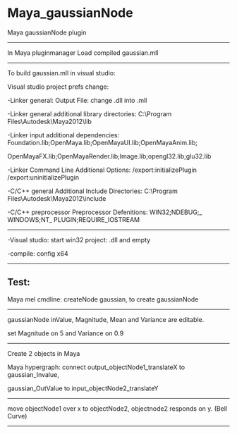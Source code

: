 Maya_gaussianNode
=================

Maya gaussianNode plugin

------------------------

In Maya pluginmanager Load compiled gaussian.mll

-------------------------

To build gaussian.mll in visual studio:


Visual studio project prefs change:

-Linker general: Output File: change .dll into .mll

-Linker general additional library directories:  C:\Program Files\Autodesk\Maya2012\lib

-Linker input additional dependencies: Foundation.lib;OpenMaya.lib;OpenMayaUI.lib;OpenMayaAnim.lib; 

OpenMayaFX.lib;OpenMayaRender.lib;Image.lib;opengl32.lib;glu32.lib
								
-Linker Command Line Additional Options: /export:initializePlugin /export:uninitializePlugin

-C/C++ general Additional Include Directories: C:\Program Files\Autodesk\Maya2012\include

-C/C++ preprocessor Preprocessor Defenitions: WIN32;NDEBUG;_ WINDOWS;NT_ PLUGIN;REQUIRE_IOSTREAM

-------------------------------------------------------------------------------------

-Visual studio: start win32 project: .dll and empty

-compile: config x64

-------------------------------------------------------------------------------------

Test:
-----

Maya mel cmdline: createNode gaussian, to create gaussianNode

----------

gaussianNode inValue, Magnitude, Mean and Variance are editable.

set Magnitude on 5 and Variance on 0.9

----------

Create 2 objects in Maya

Maya hypergraph: connect output_objectNode1_translateX to gaussian_Invalue,

gaussian_OutValue to input_objectNode2_translateY

----------

move objectNode1 over x to objectNode2, objectnode2 responds on y. (Bell Curve)

-------------------------------------------------------------------------------------
